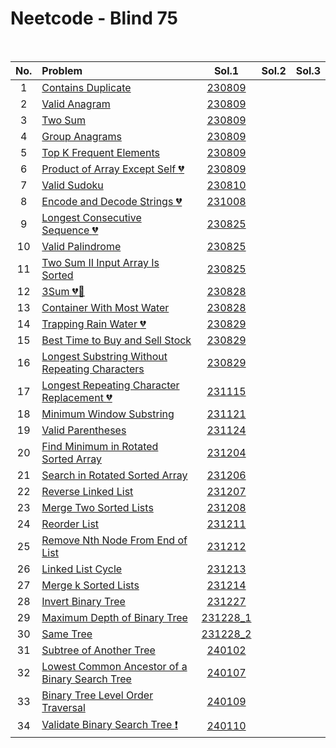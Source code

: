 # Neetcode - Blind 75

<br>

|No.|Problem|Sol.1|Sol.2|Sol.3|
|:-:|:------|:---:|:---:|:---:|
| 1|[Contains Duplicate](images/230809_01.png)|[230809](230809_01.py)|||
| 2|[Valid Anagram](images/valid-anagram.png)|[230809](230809_02.py)|||
| 3|[Two Sum](images/230809_03.png)|[230809](230809_03.py)|||
| 4|[Group Anagrams](images/230809_04.png)|[230809](230809_04.py)|||
| 5|[Top K Frequent Elements](images/230809_05.png)|[230809](230809_05.py)|||
| 6|[Product of Array Except Self :broken_heart:](images/230809_06.png)|[230809](230809_06.py)|||
| 7|[Valid Sudoku](images/230810_01.png)|[230810](230810_01.py)|||
| 8|[Encode and Decode Strings :broken_heart:](images/231008_01.png)|[231008](231008_01.py)|||
| 9|[Longest Consecutive Sequence :broken_heart:](images/230825_01.png)|[230825](230825_01.py)|||
|10|[Valid Palindrome](images/230825_02.png)|[230825](230825_02.py)|||
|11|[Two Sum II Input Array Is Sorted](images/230825_03.png)|[230825](230825_03.py)|||
|12|[3Sum :broken_heart::hammer:](images/230828_01.png)|[230828](230828_01.py)|||
|13|[Container With Most Water](images/230828_02.png)|[230828](230828_02.py)|||
|14|[Trapping Rain Water :broken_heart:](images/trapping-rain-water/description.png)|[230829](230829_01.py)|||
|15|[Best Time to Buy and Sell Stock](images/230829_01.png)|[230829](230829_02.py)|||
|16|[Longest Substring Without Repeating Characters](images/230829_02.png)|[230829](230829_03.py)|||
|17|[Longest Repeating Character Replacement :broken_heart:](images/231115.png)|[231115](231115.py)|||
|18|[Minimum Window Substring](images/231121.png)|[231121](231121.py)|||
|19|[Valid Parentheses](images/231124.png)|[231124](231124.py)|||
|20|[Find Minimum in Rotated Sorted Array](images/231204.png)|[231204](231204.py)|||
|21|[Search in Rotated Sorted Array](images/231206.png)|[231206](231206.py)|||
|22|[Reverse Linked List](images/231207.png)|[231207](231207.py)|||
|23|[Merge Two Sorted Lists](images/231208.png)|[231208](231208.py)|||
|24|[Reorder List](images/231211.png)|[231211](231211.py)|||
|25|[Remove Nth Node From End of List](images/231212.png)|[231212](231212.py)|||
|26|[Linked List Cycle](images/231213.png)|[231213](231213.py)|||
|27|[Merge k Sorted Lists](images/231214.png)|[231214](231214.py)|||
|28|[Invert Binary Tree](images/231227.png)|[231227](231227.py)|||
|29|[Maximum Depth of Binary Tree](images/231228_1.png)|[231228_1](231228_1.py)|||
|30|[Same Tree](images/231228_2.png)|[231228_2](231228_2.py)|||
|31|[Subtree of Another Tree](images/240102.png)|[240102](240102.py)|||
|32|[Lowest Common Ancestor of a Binary Search Tree](images/240107.png)|[240107](240107.py)|||
|33|[Binary Tree Level Order Traversal](images/240109.png)|[240109](240109.py)|||
|34|[Validate Binary Search Tree :exclamation:](images/240110.png)|[240110](240110.py)|||